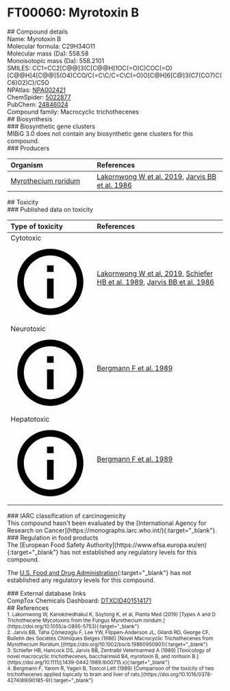 
# FT00060: Myrotoxin B
<div class="molecule_image" style="float:left">
<img data-smiles= CC(=O)O[C@H]1C[C@@]23COC(=O)[C@H]4O[C@@]45CCO/C(=C\C/C=C\C(=O)O[C@@H]4CC(OC2C=C1C)C1(CO1)[C@]43C)C5O data-smiles-options="{ 'width': 350, 'height': 350 }" />
</div>
## Compound details
<div style="overflow:hidden">
Name: Myrotoxin B<br>
Molecular formula: C29H34O11<br>
Molecular mass (Da): 558.58<br>
Monoisotopic mass (Da): 558.2101<br>
<div class="break_all">
SMILES: CC1=CC2[C@@]3(C[C@@H]1OC(=O)C)COC(=O)[C@@H]4[C@@]5(O4)CCO/C(=C\C/C=C\C(=O)O[C@H]6[C@]3(C7(CO7)C(C6)O2)C)/C5O<br>
</div>
        NPAtlas: <a href=https://www.npatlas.org/explore/compounds/NPA002421 target="_blank">NPA002421</a><br>
        ChemSpider: <a href=https://www.chemspider.com/Chemical-Structure.5022877.html target="_blank">5022877</a><br>
        PubChem: <a href=https://pubchem.ncbi.nlm.nih.gov/compound/24846024 target="_blank">24846024</a><br>
    Compound family: Macrocyclic trichothecenes<br>
</div>

<div markdown="block" class="section">
## Biosynthesis
<div markdown="block" class="subsection">
### Biosynthetic gene clusters
<div markdown="block" class="indented_block">
MIBiG 3.0 does not contain any biosynthetic gene clusters for this compound.
</div>
</div>

<div markdown="block" class="subsection">
### Producers
<table>
<thead>
<tr>
<th style="text-align: left;" role="columnheader" width="40%" data-sort-default>Organism</th>
<th style="text-align: left;" role="columnheader" width="60%">References</th>
</tr>
</thead>
        <tr>
        <td style="text-align: left;"><a href="https://www.ncbi.nlm.nih.gov/Taxonomy/Browser/wwwtax.cgi?mode=Info&id=1859971" target="_blank">Myrothecium roridum</a></td>
        <td style="text-align: left;"><a href="#REF00057">Lakornwong W et al. 2019</a>, <a href="#REF00471">Jarvis BB et al. 1986</a></td>
        </tr>
</table>
</div>
</div>

<div markdown="block" class="section">
## Toxicity
<div markdown="block" class="subsection">
### Published data on toxicity
<table>
<thead>
<tr>
<th style="text-align: left;" role="columnheader" width="40%" data-sort-default>Type of toxicity</th>
<th style="text-align: left;" role="columnheader" width="60%">References</th>
</tr>
</thead>
<tbody>
<tr>
<td style="text-align: left;">Cytotoxic <span class="twemoji" title="Toxic to cells"><svg xmlns="http://www.w3.org/2000/svg" viewBox="0 0 24 24"><path d="M11 9h2V7h-2m1 13c-4.41 0-8-3.59-8-8s3.59-8 8-8 8 3.59 8 8-3.59 8-8 8m0-18A10 10 0 0 0 2 12a10 10 0 0 0 10 10 10 10 0 0 0 10-10A10 10 0 0 0 12 2m-1 15h2v-6h-2v6Z"></path></svg></span></td>
<td style="text-align: left;"><a href="#REF00057">Lakornwong W et al. 2019</a>, <a href="#REF00056">Schiefer HB et al. 1989</a>, <a href="#REF00471">Jarvis BB et al. 1986</a></td>
</tr>
<tr>
<td style="text-align: left;">Neurotoxic <span class="twemoji" title="Toxic to the central and/or peripheral nervous system"><svg xmlns="http://www.w3.org/2000/svg" viewBox="0 0 24 24"><path d="M11 9h2V7h-2m1 13c-4.41 0-8-3.59-8-8s3.59-8 8-8 8 3.59 8 8-3.59 8-8 8m0-18A10 10 0 0 0 2 12a10 10 0 0 0 10 10 10 10 0 0 0 10-10A10 10 0 0 0 12 2m-1 15h2v-6h-2v6Z"></path></svg></span></td>
<td style="text-align: left;"><a href="#REF00058">Bergmann F et al. 1989</a></td>
</tr>
<tr>
<td style="text-align: left;">Hepatotoxic <span class="twemoji" title="Toxic to the liver"><svg xmlns="http://www.w3.org/2000/svg" viewBox="0 0 24 24"><path d="M11 9h2V7h-2m1 13c-4.41 0-8-3.59-8-8s3.59-8 8-8 8 3.59 8 8-3.59 8-8 8m0-18A10 10 0 0 0 2 12a10 10 0 0 0 10 10 10 10 0 0 0 10-10A10 10 0 0 0 12 2m-1 15h2v-6h-2v6Z"></path></svg></span></td>
<td style="text-align: left;"><a href="#REF00058">Bergmann F et al. 1989</a></td>
</tr>
</tbody>
</table>
</div>

<div markdown="block" class="subsection">
### IARC classification of carcinogenicity
<div markdown="block" class="indented_block">
This compound hasn't been evaluated by the [International Agency for Research on Cancer](https://monographs.iarc.who.int/){:target="_blank"}.<br>
</div>
</div>

<div markdown="block" class="subsection">
### Regulation in food products
<div markdown="block" class="indented_block">
The [European Food Safety Authority](https://www.efsa.europa.eu/en){:target="_blank"} has not established any regulatory levels for this compound. <br>

The [U.S. Food and Drug Administration](https://www.fda.gov/){:target="_blank"} has not established any regulatory levels for this compound. <br>

</div>
</div>

<div markdown="block" class="subsection">
### External database links
<div markdown="block" class="indented_block">
CompTox Chemicals Dashboard: <a href=https://comptox.epa.gov/dashboard/chemical/details/DTXCID401514171 target="_blank">DTXCID401514171</a><br>
</div>
</div>
</div>

<div markdown="block" class="section">
## References
<div markdown="block" style="font-size: smaller;">
<span id=REF00057>
1. Lakornwong W, Kanokmedhakul K, Soytong K, et al, Planta Med (2019) [Types A and D Trichothecene Mycotoxins from the Fungus Myrothecium roridum.](https://doi.org/10.1055/a-0895-5753){:target="_blank"}<br>
</span>

<span id=REF00471>
2. Jarvis BB, Taha Çömezoglu F, Lee YW, Flippen-Anderson JL, Gilardi RD, George CF, Bulletin des Sociétés Chimiques Belges (1986) [Novel Macrocyclic Trichothecenes from Myrothecium Roridum.](https://doi.org/10.1002/bscb.19860950901){:target="_blank"}<br>
</span>

<span id=REF00056>
3. Schiefer HB, Hancock DS, Jarvis BB, Zentralbl Veterinarmed A (1989) [Toxicology of novel macrocyclic trichothecenes, baccharinoid B4, myrotoxin B, and roritoxin B.](https://doi.org/10.1111/j.1439-0442.1989.tb00715.x){:target="_blank"}<br>
</span>

<span id=REF00058>
4. Bergmann F, Yarom R, Yagen B, Toxicol Lett (1989) [Comparison of the toxicity of two trichothecenes applied topically to brain and liver of rats.](https://doi.org/10.1016/0378-4274(89)90185-9){:target="_blank"}<br>
</span>

</div>
</div>

<script type="text/javascript" src="https://unpkg.com/smiles-drawer@2.0.1/dist/smiles-drawer.min.js"></script>
<script>
    SmiDrawer.apply();
</script>